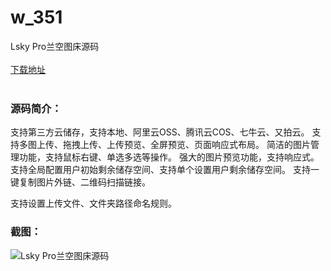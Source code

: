 # w_351
Lsky Pro兰空图床源码
<br/></br>
[下载地址](https://www.uuid2.com/351.html "下载地址")
<br/></br>
<h3>源码简介：</h3>
<p>支持第三方云储存，支持本地、阿里云OSS、腾讯云COS、七牛云、又拍云。
支持多图上传、拖拽上传、上传预览、全屏预览、页面响应式布局。
简洁的图片管理功能，支持鼠标右键、单选多选等操作。
强大的图片预览功能，支持响应式。
支持全局配置用户初始剩余储存空间、支持单个设置用户剩余储存空间。
支持一键复制图片外链、二维码扫描链接。<p>
<p>支持设置上传文件、文件夹路径命名规则。<p>
<h3>截图：</h3>
<img src="https://www.uuid2.com/wp-content/uploads/img/202105/71acfea104.jpg" alt="Lsky Pro兰空图床源码">
